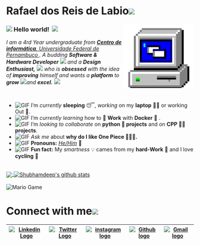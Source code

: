 # Rafael dos Reis de Labio<img src="https://github.com/TheDudeThatCode/TheDudeThatCode/blob/master/Assets/Mario_Hello_Big.gif" width="30px">

 <img align="right" alt="PC GIF" src="https://github.com/TheDudeThatCode/TheDudeThatCode/blob/master/Assets/PC.gif" width="190" />

### <img src="https://github.com/TheDudeThatCode/TheDudeThatCode/blob/master/Assets/Hi.gif" width="29px"> **Hello world!** &nbsp;<img src="https://github.com/TheDudeThatCode/TheDudeThatCode/blob/master/Assets/Earth.gif" width="24px">

<p>
  <em>
    I am a 4rd Year undergraduate from <a href="https://portal.cin.ufpe.br/"> <b>Centro de informática</b>, Universidade Federal de Pernambuco </a>.  
    A budding <b>Software & Hardware Developer</b> <img src="https://github.com/TheDudeThatCode/TheDudeThatCode/blob/master/Assets/Developer.gif" width="30px"> and a <b>Design Enthusiast,</b>&nbsp;<img src="https://github.com/TheDudeThatCode/TheDudeThatCode/blob/master/Assets/Designer.gif" width="36px">  who is <b>obsessed</b>
    with the idea of <b>improving</b> himself and wants a <b>platform</b> to 
    <b>grow</b> <img src="https://github.com/TheDudeThatCode/TheDudeThatCode/blob/master/Assets/Rocket.gif" width="18px">and 
    <b>excel.</b> <img src="https://github.com/TheDudeThatCode/TheDudeThatCode/blob/master/Assets/Medal.gif" width="20px">
  </em>  
</p>

<br>


- <img alt="GIF" src="https://github.com/TheDudeThatCode/TheDudeThatCode/blob/master/Assets/wave.gif" width="20px" /> I’m *currently* **sleeping** 😴, *working* on my **laptop** 👨‍💻 or working Out 💪.
- <img alt="GIF" src="https://github.com/TheDudeThatCode/TheDudeThatCode/blob/master/Assets/gandalf_parrot.gif" width="20px" /> I’m *currently learning* how to  💪 **Work** with **Docker** 🐳 .
- <img alt="GIF" src="https://github.com/TheDudeThatCode/TheDudeThatCode/blob/master/Assets/headbang.gif" width="20px" /> I’m *looking to collaborate* on **python 🐍 projects** and on **CPP 👩‍💻 projects**.
- <img alt="GIF" src="https://github.com/TheDudeThatCode/TheDudeThatCode/blob/master/Assets/happy.gif" width="20px" /> *Ask me* about **why do I like One Piece 🏴‍☠️👒.**
- <img alt="GIF" src="https://github.com/TheDudeThatCode/TheDudeThatCode/blob/master/Assets/powerup.gif" width="20px" /> **Pronouns:** [*He/Him*](https://pronoun.is/he) 🧔
- <img alt="GIF" src="https://github.com/TheDudeThatCode/TheDudeThatCode/blob/master/Assets/coin.gif" width="20px" /> **Fun fact:** My *smartness* 💡 cames from my **hard-Work** 🏃 and I love **cycling** 🚴


<br>

<a href="https://github.com/RafaelRL3">
  <img align="center" src="https://github-readme-stats.vercel.app/api/top-langs/?username=RafaelRL3&theme=dark&hide_langs_below=1" />
</a>

<a href="https://github.com/RafaelRL3">
 <img align="center" src="https://github-readme-stats.vercel.app/api?username=RafaelRL3&show_icons=true&theme=dark&line_height=27" alt="Shubhamdeep's github stats"/>
</a>

<br>
<br>

<img src="https://github.com/TheDudeThatCode/TheDudeThatCode/blob/master/Assets/Mario_Gameplay.gif" alt="Mario Game" width="980">

<br>

# Connect with me<img src="https://github.com/TheDudeThatCode/TheDudeThatCode/blob/master/Assets/Handshake.gif" height="32px">


| [<img src="https://github.com/TheDudeThatCode/TheDudeThatCode/blob/master/Assets/Linkedin.svg" alt="Linkedin Logo" width="32">](https://www.linkedin.com/in/rafaelrl3/) | [<img src="https://github.com/TheDudeThatCode/TheDudeThatCode/blob/master/Assets/Twitter.svg" alt="Twitter Logo" width="32">](https://twitter.com/dos_labios) | [<img src="https://github.com/TheDudeThatCode/TheDudeThatCode/blob/master/Assets/Instagram.svg" alt="instagram logo" width="32">](https://www.instagram.com/rafaellabio1/)| [<img src="https://cdn.svgporn.com/logos/github-icon.svg" alt="Github logo" width="34">](https://github.com/RafaelRL3) | [<img src="https://github.com/TheDudeThatCode/TheDudeThatCode/blob/master/Assets/Gmail.svg" alt="Gmail logo" height="32">](mailto:rafellabio2@gmail.com)
|:---:|:---:|:---:|:---:|:---:|


<br>

<br>

